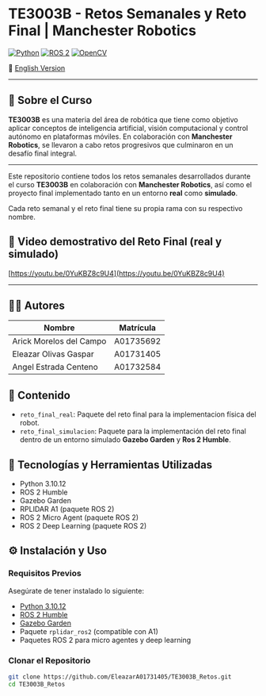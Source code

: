 # TE3003B - Retos Semanales y Reto Final | Manchester Robotics

[![Python](https://img.shields.io/badge/Python-3.10.12-blue?logo=python)](https://www.python.org/)
[![ROS 2](https://img.shields.io/badge/ROS%202-Humble-success?logo=ros)](https://docs.ros.org/en/humble/index.html)
[![OpenCV](https://img.shields.io/badge/OpenCV-Computer%20Vision-critical?logo=opencv)](https://opencv.org/)

📄 [English Version](README_EN.md)

---

## 📘 Sobre el Curso

**TE3003B** es una materia del área de robótica que tiene como objetivo aplicar conceptos de inteligencia artificial, visión computacional y control autónomo en plataformas móviles. En colaboración con **Manchester Robotics**, se llevaron a cabo retos progresivos que culminaron en un desafío final integral.

---

Este repositorio contiene todos los retos semanales desarrollados durante el curso **TE3003B** en colaboración con **Manchester Robotics**, así como el proyecto final implementado tanto en un entorno **real** como **simulado**.

Cada reto semanal y el reto final tiene su propia rama con su respectivo nombre.

## 🎥 Video demostrativo del Reto Final (real y simulado)

[https://youtu.be/0YuKBZ8c9U4](https://youtu.be/0YuKBZ8c9U4)

---

## 👨‍💻 Autores

| Nombre                      | Matrícula   |
|----------------------------|-------------|
| Arick Morelos del Campo    | A01735692   |
| Eleazar Olivas Gaspar      | A01731405   |
| Angel Estrada Centeno      | A01732584   |

## 📁 Contenido
 
- `reto_final_real`: Paquete del reto final para la implementacion física del robot.
- `reto_final_simulacion`: Paquete para la implementación del reto final dentro de un entorno simulado **Gazebo Garden** y **Ros 2 Humble**.

## 🧰 Tecnologías y Herramientas Utilizadas

- Python 3.10.12
- ROS 2 Humble
- Gazebo Garden
- RPLIDAR A1 (paquete ROS 2)
- ROS 2 Micro Agent (paquete ROS 2)
- ROS 2 Deep Learning (paquete ROS 2)

## ⚙️ Instalación y Uso

### Requisitos Previos

Asegúrate de tener instalado lo siguiente:

- [Python 3.10.12](https://www.python.org/)
- [ROS 2 Humble](https://docs.ros.org/en/humble/index.html)
- [Gazebo Garden](https://gazebosim.org/)
- Paquete `rplidar_ros2` (compatible con A1)
- Paquetes ROS 2 para micro agentes y deep learning

### Clonar el Repositorio

```bash
git clone https://github.com/EleazarA01731405/TE3003B_Retos.git
cd TE3003B_Retos
